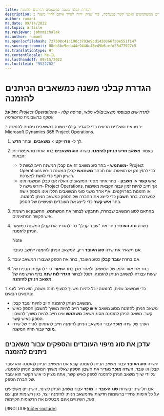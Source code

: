 ```yaml
---
title: הגדרת קבלני משנה כמשאבים הניתנים להזמנה
description: מאמר זה מסביר כיצד להגדיר ולתחזק משאבים של קבלני משנה שנוצרים ממשתמשים ואנשי קשר במערכת, כדי שניתן יהיה לשייך אותם לחוזי משנה ב- Microsoft Dynamics 365 Project Operations.
author: rumant
ms.date: 09/14/2022
ms.topic: article
ms.reviewer: johnmichalak
ms.author: rumant
ms.openlocfilehash: 727508c41c190c3703e9cd1420066fa0e551f147
ms.sourcegitcommit: 08eb3be9eda44e9446c43ed9b6aefd58d77927c5
ms.translationtype: HT
ms.contentlocale: he-IL
ms.lasthandoff: 09/15/2022
ms.locfileid: "9522702"
---
```

# <a name="set-up-subcontractors-as-bookable-resources"></a>הגדרת קבלני משנה כמשאבים הניתנים להזמנה

_**חל על:** Project Operations לתרחישים מבוססי משאבים/לא מלאי, פריסה קלה - עסקה בחשבונית פרופורמה_

בצע את השלבים הבאים כדי להגדיר קבלני משנה כמשאבים ניתנים להזמנה ב- Microsoft Dynamics 365 Project Operations.

1. לך ל- **פרוייקט** \> **משאבים**, ובחר **חדש**.
2. בעמוד **משאב חדש הניתן להזמנה** בשדה **סוג משאבים** בחר אחת מהאפשרויות הבאות:

    - **משתמש** - בחר סוג משאב זה אם קבלן המשנה חייב לגשת ל- Project Operations כדי להזין זמן או הוצאות. אם תבחר **משתמש** קבלן המשנה דורש רישיון תקף כדי לגשת למערכת.
    - **איש קשר** או **חשבון** - בחר אחד מסוגי המשאבים האלה אם קבלן המשנה אינו דורש גישה ל- Project Operations, אך חייב להיות זמין עבור הקצאת משימות או הזמנות בפרויקטים. אף אחד משני סוגי המשאבים הללו אינו מספק גישה למערכת. בחר **חשבון** כדי לייצג את החברה של הספק כמשאב הניתן להזמנה. בחר **איש קשר** כדי לייצג את העובדים האישיים של הספק.

3. בהתאם לסוג המשאב שבחרת, תתבקש לבחור את המשתמש, החשבון או רשומת איש הקשר המתאימים.
4. בשדה **סוג העובד** בחר את "עובד קבלן" כדי להגדיר את קבלן המשנה כמשאב הניתן להזמנה.

    > [!NOTE]
    > אם תשאיר את שדה **סוג העובד** ריק, המשאב הניתן להזמנה ייחשב כעובד.

5. אם בחרת **עובד קבלן** כסוג העובד, בחר את הספק שעבורו המשאב עובד.
6. בחר את אזור הזמן של המשאב ולאחר מכן בחר **שמור**. כדי להקצות תבנית של שעות עבודה למשאב הניתן להזמנה, תוכל לבחור **הגדר לוח שנה** בדף הרשימה של **משאב הניתן להזמנה**.

כדי שמשאב שניתן להזמנה יוכל להיות משויך לסעיף חוזה משנה, הוא חייב לעמוד בתנאים הבאים:

- המשאב הניתן להזמנה חייב להיות עובד קבלן.
- משאב הניתן להזמנה מסוג משאב **איש קשר** חייב להיות משויך לחשבון הספק כאיש קשר. משאב הניתן להזמנה מסוג משאב **משתמש** אינו חייב להיות משויך לחשבון הספק כאיש קשר.
- הערך של שדה **מוכר** עבור המשאב הניתן להזמנה חייב להתאים לערך של שדה **מוכר** עבור חוזה המשנה.

## <a name="update-the-type-of-worker-and-vendor-mapping-for-bookable-resources"></a>עדכן את סוג מיפוי העובדים והספקים עבור משאבים ניתנים להזמנה

השדה **סוג העובד** עבור משאב הניתן להזמנה קובע אם המשאב הניתן להזמנה הוא עובד קבלן או עובד. השדה **מוכר** מגדיר את חשבון הספק שאליו משויך המשאב הניתן להזמנה. על ידי שיוך משאב הניתן להזמנה לספק כאיש קשר, אתה מציין כי איש הקשר הוא עובד של חברת הספק.

אם חל שינוי בשדות **סוג העובד** ו- **מוכר** עבור משאב הניתן לשינוי, השינויים משפיעים על כל אימות עתידי ברשומות חדשות שהמשאב הניתן להזמנה יוצר, כגון רשומות זמן. עם זאת, השינויים אינם מבטלים את הרשומות הקיימות.

[!INCLUDE[footer-include](../../includes/footer-banner.md)]

